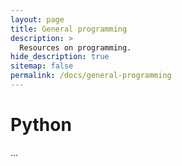 ```yaml
---
layout: page
title: General programming
description: >
  Resources on programming.
hide_description: true
sitemap: false
permalink: /docs/general-programming
---
```


# Python

...
